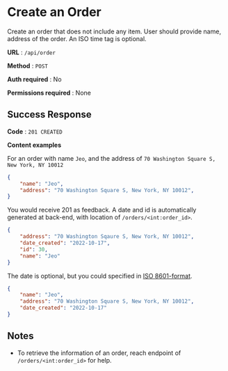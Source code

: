 # Create an Order

Create an order that does not include any item. User should provide name, address of the order. An ISO time tag is optional.

**URL** : `/api/order`

**Method** : `POST`

**Auth required** : No

**Permissions required** : None

## Success Response

**Code** : `201 CREATED`

**Content examples**

For an order with name `Jeo`, and the address of `70 Washington Square S, New York, NY 10012`

```json
{
    "name": "Jeo", 
    "address": "70 Washington Square S, New York, NY 10012",
}
```

You would receive 201 as feedback. A date and id is automatically generated at back-end, with location of `/orders/<int:order_id>`.

```json
{
    "address": "70 Washington Sqaure S, New York, NY 10012",
    "date_created": "2022-10-17",
    "id": 30,
    "name": "Jeo"
}
```

The date is optional, but you could specified in [ISO 8601-format](https://en.wikipedia.org/wiki/ISO_8601).

```json
{
    "name": "Jeo", 
    "address": "70 Washington Square S, New York, NY 10012",
    "date_created": "2022-10-17"
}
```

## Notes

- To retrieve the information of an order, reach endpoint of `/orders/<int:order_id>` for help.